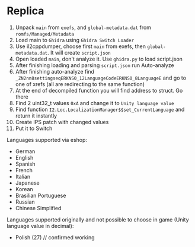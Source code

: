 # Replica

1. Unpack `main` from `exefs`, and `global-metadata.dat` from `romfs/Managed/Metadata`
2. Load main to `Ghidra` using `Ghidra Switch Loader`
3. Use il2cppdumper, choose first `main` from exefs, then `global-metadata.dat`. It will create `script.json`
4. Open loaded `main`, don't analyze it. Use `ghidra.py` to load script.json
5. After finishing loading and parsing `script.json` run Auto-analyze
6. After finishing auto-analyze find `_ZN2nn8settingseqERKNS0_12LanguageCodeERKNS0_8LanguageE` and go to one of xrefs (all are redirecting to the same function)
7. At the end of decompiled function you will find address to struct. Go there
8. Find 2 uint32_t values `0xA` and change it to `Unity language value`
9. Find function `I2.Loc.LocalizationManager$$set_CurrentLanguage` and return it instantly
10. Create IPS patch with changed values
11. Put it to Switch

Languages supported via eshop:
- German
- English
- Spanish
- French
- Italian
- Japanese
- Korean
- Brasilian Portuguese
- Russian
- Chinese Simplified

Languages supported originally and not possible to choose in game (Unity language value in decimal):
- Polish (27) // confirmed working
